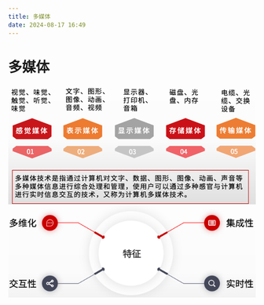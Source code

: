```yaml
---
title: 多媒体
date: 2024-08-17 16:49
---
```


# 多媒体

![多媒体](/系统架构师/计算机基础/计算机体系结构/多媒体.png)
![多媒体1](/系统架构师/计算机基础/计算机体系结构/多媒体1.png)
